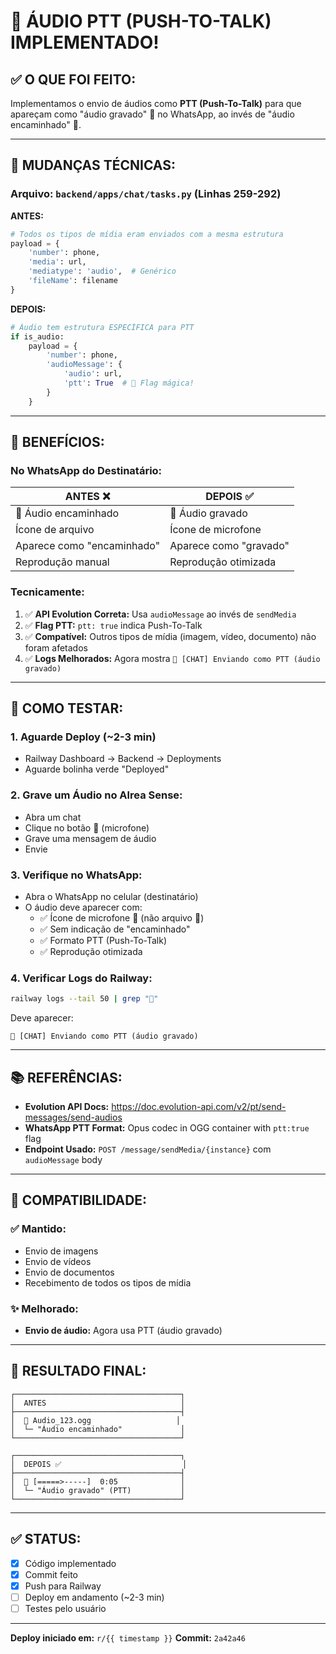 # 🎤 ÁUDIO PTT (PUSH-TO-TALK) IMPLEMENTADO!

## ✅ O QUE FOI FEITO:

Implementamos o envio de áudios como **PTT (Push-To-Talk)** para que apareçam como "áudio gravado" 🎤 no WhatsApp, ao invés de "áudio encaminhado" 📎.

---

## 🔧 MUDANÇAS TÉCNICAS:

### Arquivo: `backend/apps/chat/tasks.py` (Linhas 259-292)

**ANTES:**
```python
# Todos os tipos de mídia eram enviados com a mesma estrutura
payload = {
    'number': phone,
    'media': url,
    'mediatype': 'audio',  # Genérico
    'fileName': filename
}
```

**DEPOIS:**
```python
# Áudio tem estrutura ESPECÍFICA para PTT
if is_audio:
    payload = {
        'number': phone,
        'audioMessage': {
            'audio': url,
            'ptt': True  # 🎯 Flag mágica!
        }
    }
```

---

## 🎯 BENEFÍCIOS:

### No WhatsApp do Destinatário:

| ANTES ❌ | DEPOIS ✅ |
|---------|----------|
| 📎 Áudio encaminhado | 🎤 Áudio gravado |
| Ícone de arquivo | Ícone de microfone |
| Aparece como "encaminhado" | Aparece como "gravado" |
| Reprodução manual | Reprodução otimizada |

### Tecnicamente:

1. ✅ **API Evolution Correta:** Usa `audioMessage` ao invés de `sendMedia`
2. ✅ **Flag PTT:** `ptt: true` indica Push-To-Talk
3. ✅ **Compatível:** Outros tipos de mídia (imagem, vídeo, documento) não foram afetados
4. ✅ **Logs Melhorados:** Agora mostra `🎤 [CHAT] Enviando como PTT (áudio gravado)`

---

## 🧪 COMO TESTAR:

### 1. **Aguarde Deploy** (~2-3 min)
   - Railway Dashboard → Backend → Deployments
   - Aguarde bolinha verde "Deployed"

### 2. **Grave um Áudio no Alrea Sense:**
   - Abra um chat
   - Clique no botão 🎤 (microfone)
   - Grave uma mensagem de áudio
   - Envie

### 3. **Verifique no WhatsApp:**
   - Abra o WhatsApp no celular (destinatário)
   - O áudio deve aparecer com:
     - ✅ Ícone de microfone 🎤 (não arquivo 📎)
     - ✅ Sem indicação de "encaminhado"
     - ✅ Formato PTT (Push-To-Talk)
     - ✅ Reprodução otimizada

### 4. **Verificar Logs do Railway:**
   ```bash
   railway logs --tail 50 | grep "🎤"
   ```
   
   Deve aparecer:
   ```
   🎤 [CHAT] Enviando como PTT (áudio gravado)
   ```

---

## 📚 REFERÊNCIAS:

- **Evolution API Docs:** https://doc.evolution-api.com/v2/pt/send-messages/send-audios
- **WhatsApp PTT Format:** Opus codec in OGG container with `ptt:true` flag
- **Endpoint Usado:** `POST /message/sendMedia/{instance}` com `audioMessage` body

---

## 🔄 COMPATIBILIDADE:

### ✅ Mantido:
- Envio de imagens
- Envio de vídeos
- Envio de documentos
- Recebimento de todos os tipos de mídia

### ✨ Melhorado:
- **Envio de áudio:** Agora usa PTT (áudio gravado)

---

## 🎯 RESULTADO FINAL:

```
┌─────────────────────────────────────┐
│  ANTES                              │
├─────────────────────────────────────┤
│  📎 Audio_123.ogg                   │
│  └─ "Áudio encaminhado"             │
└─────────────────────────────────────┘

┌─────────────────────────────────────┐
│  DEPOIS ✅                           │
├─────────────────────────────────────┤
│  🎤 [=====>-----]  0:05              │
│  └─ "Áudio gravado" (PTT)           │
└─────────────────────────────────────┘
```

---

## ✅ STATUS:

- [x] Código implementado
- [x] Commit feito
- [x] Push para Railway
- [ ] Deploy em andamento (~2-3 min)
- [ ] Testes pelo usuário

---

**Deploy iniciado em:** `r/{{ timestamp }}`
**Commit:** `2a42a46`




